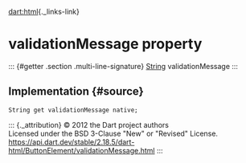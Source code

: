 [dart:html](../../dart-html/dart-html-library){._links-link}

validationMessage property
==========================

::: {#getter .section .multi-line-signature}
[String](../../dart-core/string-class) validationMessage
:::

Implementation {#source}
--------------

``` {.language-dart data-language="dart"}
String get validationMessage native;
```

::: {._attribution}
© 2012 the Dart project authors\
Licensed under the BSD 3-Clause \"New\" or \"Revised\" License.\
<https://api.dart.dev/stable/2.18.5/dart-html/ButtonElement/validationMessage.html>
:::
